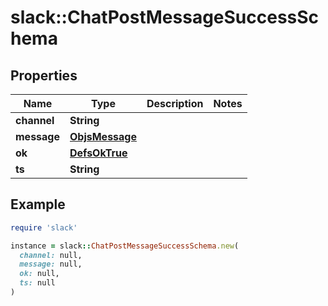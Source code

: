 # slack::ChatPostMessageSuccessSchema

## Properties

| Name | Type | Description | Notes |
| ---- | ---- | ----------- | ----- |
| **channel** | **String** |  |  |
| **message** | [**ObjsMessage**](ObjsMessage.md) |  |  |
| **ok** | [**DefsOkTrue**](DefsOkTrue.md) |  |  |
| **ts** | **String** |  |  |

## Example

```ruby
require 'slack'

instance = slack::ChatPostMessageSuccessSchema.new(
  channel: null,
  message: null,
  ok: null,
  ts: null
)
```

